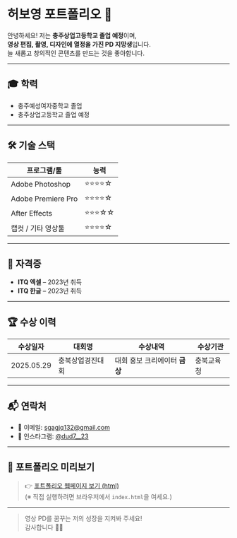 # 허보영 포트폴리오 🌟

안녕하세요! 저는 **충주상업고등학교 졸업 예정**이며,  
**영상 편집, 촬영, 디자인에 열정을 가진 PD 지망생**입니다.  
늘 새롭고 창의적인 콘텐츠를 만드는 것을 좋아합니다.

---

## 🎓 학력

- 충주예성여자중학교 졸업
- 충주상업고등학교 졸업 예정

---

## 🛠 기술 스택

| 프로그램/툴 | 능력 |
|-------------|------|
| Adobe Photoshop | ⭐️⭐️⭐️⭐️☆ |
| Adobe Premiere Pro | ⭐️⭐️⭐️⭐️☆ |
| After Effects | ⭐️⭐️⭐️☆☆ |
| 캡컷 / 기타 영상툴 | ⭐️⭐️⭐️⭐️☆ |

---

## 📄 자격증

- **ITQ 엑셀** – 2023년 취득  
- **ITQ 한글** – 2023년 취득  

---

## 🏆 수상 이력

| 수상일자 | 대회명 | 수상내역 | 수상기관 |
|----------|--------|----------|-----------|
| 2025.05.29 | 충북상업경진대회 | 대회 홍보 크리에이터 **금상** | 충북교육청 |

---

## 📬 연락처

- 📧 이메일: [sgagjq132@gmail.com](mailto:sgagjq132@gmail.com)
- 📸 인스타그램: [@dud7__23](https://instagram.com/dud7__23)

---

## 🎨 포트폴리오 미리보기

> 👉 [포트폴리오 웹페이지 보기 (html)](./index.html)  
> (※ 직접 실행하려면 브라우저에서 `index.html`을 여세요.)

---

> 영상 PD를 꿈꾸는 저의 성장을 지켜봐 주세요!  
> 감사합니다 🙇‍♀️
